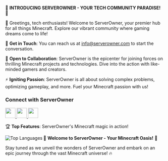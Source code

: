 🌟 **INTRODUCING SERVEROWNER - YOUR TECH COMMUNITY PARADISE!** 🌟

👋 Greetings, tech enthusiasts! Welcome to ServerOwner, your premier hub for all things Minecraft. Explore our vibrant community where gaming dreams come to life!

📧 **Get in Touch**: You can reach us at [info@serverowner.com](mailto:info@serverowner.com) to start the conversation.

🤜 **Open to Collaboration**: ServerOwner is the epicenter for joining forces on thrilling Minecraft projects and technologies. Dive into the action with like-minded gamers and creators.

⚡ **Igniting Passion**: ServerOwner is all about solving complex problems, optimizing gameplay, and more. Fuel your Minecraft passion with us!

### Connect with ServerOwner

<p align="left">
  <a href="https://discord.gg/serverowner" target="_blank" rel="noreferrer">
    <img src="https://raw.githubusercontent.com/danielcranney/readme-generator/main/public/icons/socials/discord.svg" width="32" height="32" />
  </a>
  <a href="https://www.github.com/serverowner" target="_blank" rel="noreferrer">
    <img src="https://images-ext-2.discordapp.net/external/VcZW2UQTFEI311n3aDhvchB1e2ZYF4_zkzouOdxSbCw/%3Fsize%3D1024/https/cdn.discordapp.com/avatars/1155541562567164084/40515e152818fa757020b6fbb1942e49.png" width="32" height="32" />
  </a>
  <a href="https://www.linkedin.com/company/serverowner" target="_blank" rel="noreferrer">
    <img src="https://raw.githubusercontent.com/danielcranney/readme-generator/main/public/icons/socials/linkedin.svg" width="32" height="32" />
  </a>
</p>

🏆 **Top Features**: ServerOwner's Minecraft magic in action!

<a href="https://github.com/serverowner">
  <img src="https://github-readme-stats.vercel.app/api/top-langs/?username=serverowner&langs_count=1&title_color=0891b2&text_color=ffffff&icon_color=0891b2&bg_color=1c1917&hide_border=true&locale=en&custom_title=Top%20Languages" alt="Top Languages" align="left" />
</a>

🌟 **Welcome to ServerOwner - Your Minecraft Oasis!** 🌟

Stay tuned as we unveil the wonders of ServerOwner and embark on an epic journey through the vast Minecraft universe! 🔥
